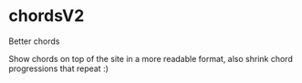 # chordsV2
Better chords

Show chords on top of the site in a more readable format, also shrink chord progressions that repeat :)
